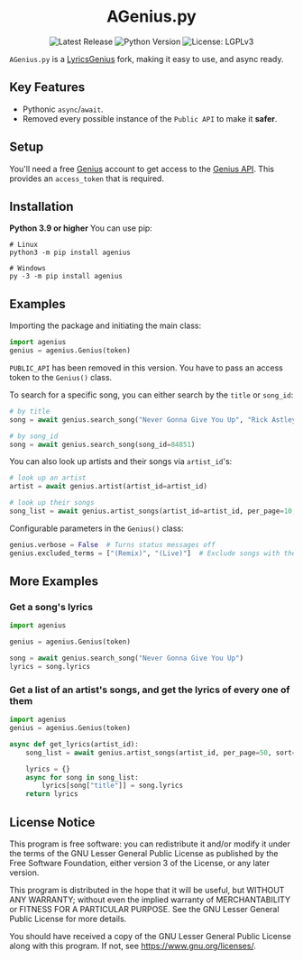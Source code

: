 <div align="center">
    <h1>AGenius.py</h1>
    <img alt="Latest Release" src="https://img.shields.io/pypi/v/agenius?color=brightgreen">
    <img alt="Python Version" src="https://img.shields.io/pypi/pyversions/agenius">
    <img alt="License: LGPLv3" src="https://img.shields.io/pypi/l/agenius">
</div>

`AGenius.py` is a [LyricsGenius](https://github.com/johnwmillr/LyricsGenius) fork, making it easy to use, and async ready.

## Key Features
* Pythonic `async`/`await`.
* Removed every possible instance of the `Public API` to make it **safer**.

## Setup
You'll need a free [Genius](https://genius.com) account to get access to 
the [Genius API](https://genius.com/api-clients). This provides an `access_token` that is required.

## Installation
**Python 3.9 or higher**
You can use pip:
```shell
# Linux
python3 -m pip install agenius

# Windows
py -3 -m pip install agenius
```

## Examples
Importing the package and initiating the main class:
```python
import agenius
genius = agenius.Genius(token)
```
`PUBLIC_API` has been removed in this version. You have to pass an access token to the `Genius()` class.

To search for a specific song, you can either search by the `title` or `song_id`:
```python
# by title
song = await genius.search_song("Never Gonna Give You Up", "Rick Astley")

# by song_id
song = await genius.search_song(song_id=84851)
```

You can also look up artists and their songs via `artist_id`'s:
```python
# look up an artist
artist = await genius.artist(artist_id=artist_id)

# look up their songs
song_list = await genius.artist_songs(artist_id=artist_id, per_page=10, sort="title")
```

Configurable parameters in the `Genius()` class:
```python
genius.verbose = False  # Turns status messages off
genius.excluded_terms = ["(Remix)", "(Live)"]  # Exclude songs with these words in their title
```

## More Examples
### Get a song's lyrics

```python
import agenius

genius = agenius.Genius(token)

song = await genius.search_song("Never Gonna Give You Up")
lyrics = song.lyrics
```
### Get a list of an artist's songs, and get the lyrics of every one of them

```python
import agenius
genius = agenius.Genius(token)

async def get_lyrics(artist_id):
    song_list = await genius.artist_songs(artist_id, per_page=50, sort="title")

    lyrics = {}
    async for song in song_list:
        lyrics[song["title"]] = song.lyrics
    return lyrics
```

## License Notice
This program is free software: you can redistribute it and/or modify it under the terms of the 
GNU Lesser General Public License as published by the Free Software Foundation, either version 3 of the License, 
or any later version.

This program is distributed in the hope that it will be useful, but WITHOUT ANY WARRANTY; 
without even the implied warranty of MERCHANTABILITY or FITNESS FOR A PARTICULAR PURPOSE. 
See the GNU Lesser General Public License for more details.

You should have received a copy of the GNU Lesser General Public License along with this program. 
If not, see <https://www.gnu.org/licenses/>.

